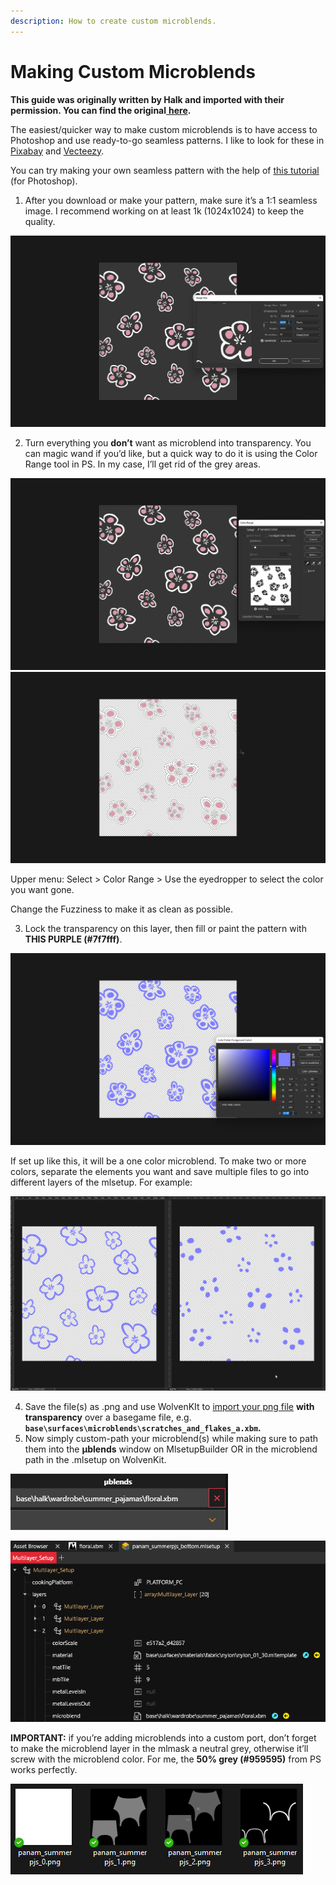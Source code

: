 ```yaml
---
description: How to create custom microblends.
---
```


# Making Custom Microblends

**This guide was originally written by Halk and imported with their permission. You can find the original**[ **here**](https://docs.google.com/document/d/1oRjXHE08oDnaKwvgEOKxl0gZGkBADgSn2azCRwUeQLs/edit)**.**

The easiest/quicker way to make custom microblends is to have access to Photoshop and use ready-to-go seamless patterns. I like to look for these in [Pixabay](https://pixabay.com/images/search/seamless%20pattern/) and [Vecteezy](https://www.vecteezy.com/search?qterm=seamless-pattern-free\&content_type=vector).

You can try making your own seamless pattern with the help of [this tutorial](https://www.youtube.com/watch?v=uB0IG2x2wPc) (for Photoshop).

1. After you download or make your pattern, make sure it’s a 1:1 seamless image. I recommend working on at least 1k (1024x1024) to keep the quality.

![](<../../.gitbook/assets/0 (1) (1).png>)

2. Turn everything you **don’t** want as microblend into transparency. You can magic wand if you’d like, but a quick way to do it is using the Color Range tool in PS. In my case, I’ll get rid of the grey areas.

![](<../../.gitbook/assets/1 (2) (1).png>) ![](<../../.gitbook/assets/2 (1) (1) (1).png>)

Upper menu: Select > Color Range > Use the eyedropper to select the color you want gone.

Change the Fuzziness to make it as clean as possible.

3. Lock the transparency on this layer, then fill or paint the pattern with **THIS PURPLE (#7f7fff)**.

![](<../../.gitbook/assets/3 (2) (1).png>)

If set up like this, it will be a one color microblend. To make two or more colors, separate the elements you want and save multiple files to go into different layers of the mlsetup. For example:

![](<../../.gitbook/assets/4 (3) (1).png>)

4. Save the file(s) as .png and use WolvenKIt to [import your png file](images-importing-editing-exporting.md#importing-a-texture) **with transparency** over a basegame file, e.g.  **`base\surfaces\microblends\scratches_and_flakes_a.xbm`.**
5. Now simply custom-path your microblend(s) while making sure to path them into the **µblends** window on MlsetupBuilder OR in the microblend path in the .mlsetup on WolvenKit.

![](<../../.gitbook/assets/5 (1) (1) (1).png>)

![](<../../.gitbook/assets/6 (2).png>)

**IMPORTANT:** if you’re adding microblends into a custom port, don’t forget to make the microblend layer in the mlmask a neutral grey, otherwise it’ll screw with the microblend color. For me, the **50% grey (#959595)** from PS works perfectly.

![](<../../.gitbook/assets/7 (1) (1).png>)

